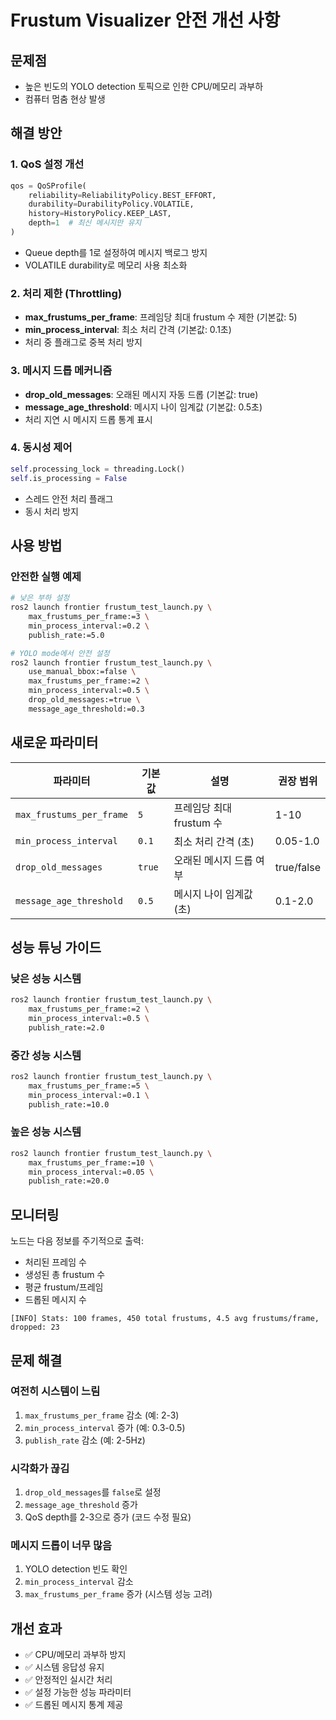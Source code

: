# Frustum Visualizer 안전 개선 사항

## 문제점
- 높은 빈도의 YOLO detection 토픽으로 인한 CPU/메모리 과부하
- 컴퓨터 멈춤 현상 발생

## 해결 방안

### 1. QoS 설정 개선
```python
qos = QoSProfile(
    reliability=ReliabilityPolicy.BEST_EFFORT,
    durability=DurabilityPolicy.VOLATILE,
    history=HistoryPolicy.KEEP_LAST,
    depth=1  # 최신 메시지만 유지
)
```
- Queue depth를 1로 설정하여 메시지 백로그 방지
- VOLATILE durability로 메모리 사용 최소화

### 2. 처리 제한 (Throttling)
- **max_frustums_per_frame**: 프레임당 최대 frustum 수 제한 (기본값: 5)
- **min_process_interval**: 최소 처리 간격 (기본값: 0.1초)
- 처리 중 플래그로 중복 처리 방지

### 3. 메시지 드롭 메커니즘
- **drop_old_messages**: 오래된 메시지 자동 드롭 (기본값: true)
- **message_age_threshold**: 메시지 나이 임계값 (기본값: 0.5초)
- 처리 지연 시 메시지 드롭 통계 표시

### 4. 동시성 제어
```python
self.processing_lock = threading.Lock()
self.is_processing = False
```
- 스레드 안전 처리 플래그
- 동시 처리 방지

## 사용 방법

### 안전한 실행 예제

```bash
# 낮은 부하 설정
ros2 launch frontier frustum_test_launch.py \
    max_frustums_per_frame:=3 \
    min_process_interval:=0.2 \
    publish_rate:=5.0

# YOLO mode에서 안전 설정
ros2 launch frontier frustum_test_launch.py \
    use_manual_bbox:=false \
    max_frustums_per_frame:=2 \
    min_process_interval:=0.5 \
    drop_old_messages:=true \
    message_age_threshold:=0.3
```

## 새로운 파라미터

| 파라미터 | 기본값 | 설명 | 권장 범위 |
|---------|--------|------|-----------|
| `max_frustums_per_frame` | `5` | 프레임당 최대 frustum 수 | 1-10 |
| `min_process_interval` | `0.1` | 최소 처리 간격 (초) | 0.05-1.0 |
| `drop_old_messages` | `true` | 오래된 메시지 드롭 여부 | true/false |
| `message_age_threshold` | `0.5` | 메시지 나이 임계값 (초) | 0.1-2.0 |

## 성능 튜닝 가이드

### 낮은 성능 시스템
```bash
ros2 launch frontier frustum_test_launch.py \
    max_frustums_per_frame:=2 \
    min_process_interval:=0.5 \
    publish_rate:=2.0
```

### 중간 성능 시스템
```bash
ros2 launch frontier frustum_test_launch.py \
    max_frustums_per_frame:=5 \
    min_process_interval:=0.1 \
    publish_rate:=10.0
```

### 높은 성능 시스템
```bash
ros2 launch frontier frustum_test_launch.py \
    max_frustums_per_frame:=10 \
    min_process_interval:=0.05 \
    publish_rate:=20.0
```

## 모니터링

노드는 다음 정보를 주기적으로 출력:
- 처리된 프레임 수
- 생성된 총 frustum 수
- 평균 frustum/프레임
- 드롭된 메시지 수

```
[INFO] Stats: 100 frames, 450 total frustums, 4.5 avg frustums/frame, dropped: 23
```

## 문제 해결

### 여전히 시스템이 느림
1. `max_frustums_per_frame` 감소 (예: 2-3)
2. `min_process_interval` 증가 (예: 0.3-0.5)
3. `publish_rate` 감소 (예: 2-5Hz)

### 시각화가 끊김
1. `drop_old_messages`를 `false`로 설정
2. `message_age_threshold` 증가
3. QoS depth를 2-3으로 증가 (코드 수정 필요)

### 메시지 드롭이 너무 많음
1. YOLO detection 빈도 확인
2. `min_process_interval` 감소
3. `max_frustums_per_frame` 증가 (시스템 성능 고려)

## 개선 효과
- ✅ CPU/메모리 과부하 방지
- ✅ 시스템 응답성 유지
- ✅ 안정적인 실시간 처리
- ✅ 설정 가능한 성능 파라미터
- ✅ 드롭된 메시지 통계 제공